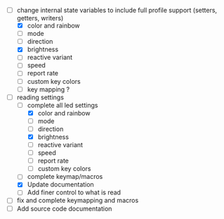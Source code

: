 - [ ] change internal state variables to include full profile support (setters, getters, writers)
	- [x] color and rainbow
	- [ ] mode
	- [ ] direction
	- [x] brightness
	- [ ] reactive variant
	- [ ] speed
	- [ ] report rate
	- [ ] custom key colors
	- [ ] key mapping ?
- [ ] reading settings
	- [ ] complete all led settings
		- [x] color and rainbow
		- [ ] mode
		- [ ] direction
		- [x] brightness
		- [ ] reactive variant
		- [ ] speed
		- [ ] report rate
		- [ ] custom key colors
	- [ ] complete keymap/macros
	- [x] Update documentation
	- [ ] Add finer control to what is read
- [ ] fix and complete keymapping and macros
- [ ] Add source code documentation
